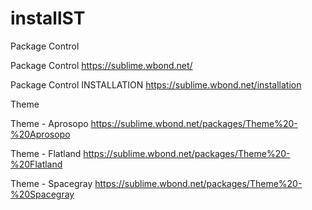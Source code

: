 installST
=========
Package Control

Package Control 
https://sublime.wbond.net/

Package Control INSTALLATION
https://sublime.wbond.net/installation


Theme

Theme - Aprosopo
https://sublime.wbond.net/packages/Theme%20-%20Aprosopo

Theme - Flatland
https://sublime.wbond.net/packages/Theme%20-%20Flatland

Theme - Spacegray
https://sublime.wbond.net/packages/Theme%20-%20Spacegray